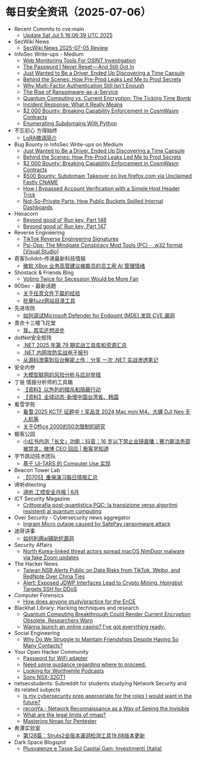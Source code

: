# 每日安全资讯（2025-07-06）

- Recent Commits to cve:main
  - [Update Sat Jul  5 16:06:39 UTC 2025](https://github.com/trickest/cve/commit/c4fa8e08aebbe9e3a879af9042563c78b42e4332)
- SecWiki News
  - [SecWiki News 2025-07-05 Review](http://www.sec-wiki.com/?2025-07-05)
- InfoSec Write-ups - Medium
  - [Web Monitoring Tools For OSINT Investigation](https://infosecwriteups.com/web-monitoring-tools-for-osint-investigation-5ab926a8fe16?source=rss----7b722bfd1b8d---4)
  - [The Password I Never Reset — And Still Got In](https://infosecwriteups.com/the-password-i-never-reset-and-still-got-in-a3ff502b03ee?source=rss----7b722bfd1b8d---4)
  - [Just Wanted to Be a Driver, Ended Up Discovering a Time Capsule](https://infosecwriteups.com/just-wanted-to-be-a-driver-ended-up-discovering-a-time-capsule-085808a4baa8?source=rss----7b722bfd1b8d---4)
  - [Behind the Scenes: How Pre-Prod Leaks Led Me to Prod Secrets](https://infosecwriteups.com/behind-the-scenes-how-pre-prod-leaks-led-me-to-prod-secrets-6cea22dcc64e?source=rss----7b722bfd1b8d---4)
  - [Why Multi-Factor Authentication Still Isn’t Enough](https://infosecwriteups.com/why-multi-factor-authentication-still-isnt-enough-28ee0fbdf6c2?source=rss----7b722bfd1b8d---4)
  - [The Rise of Ransomware-as-a-Service](https://infosecwriteups.com/the-rise-of-ransomware-as-a-service-48c9bc05936c?source=rss----7b722bfd1b8d---4)
  - [Quantum Computing vs. Current Encryption: The Ticking Time Bomb](https://infosecwriteups.com/quantum-computing-vs-current-encryption-the-ticking-time-bomb-42a411ff80fd?source=rss----7b722bfd1b8d---4)
  - [Incident Response: What It Really Means](https://infosecwriteups.com/incident-response-what-it-really-means-f32481abb50b?source=rss----7b722bfd1b8d---4)
  - [$2,000 Bounty: Breaking Capability Enforcement in CosmWasm Contracts](https://infosecwriteups.com/2-000-bounty-breaking-capability-enforcement-in-cosmwasm-contracts-ddea3aa5d3dc?source=rss----7b722bfd1b8d---4)
  - [Enumerating Subdomains With Python](https://infosecwriteups.com/enumerating-subdomains-with-python-14f06c94239c?source=rss----7b722bfd1b8d---4)
- 不忘初心 方得始终
  - [LoRA微调简介](http://terenceli.github.io/%E6%8A%80%E6%9C%AF/2025/07/05/lora-introduction)
- Bug Bounty in InfoSec Write-ups on Medium
  - [Just Wanted to Be a Driver, Ended Up Discovering a Time Capsule](https://infosecwriteups.com/just-wanted-to-be-a-driver-ended-up-discovering-a-time-capsule-085808a4baa8?source=rss----7b722bfd1b8d--bug_bounty)
  - [Behind the Scenes: How Pre-Prod Leaks Led Me to Prod Secrets](https://infosecwriteups.com/behind-the-scenes-how-pre-prod-leaks-led-me-to-prod-secrets-6cea22dcc64e?source=rss----7b722bfd1b8d--bug_bounty)
  - [$2,000 Bounty: Breaking Capability Enforcement in CosmWasm Contracts](https://infosecwriteups.com/2-000-bounty-breaking-capability-enforcement-in-cosmwasm-contracts-ddea3aa5d3dc?source=rss----7b722bfd1b8d--bug_bounty)
  - [$500 Bounty: Subdomain Takeover on live.firefox.com via Unclaimed Fastly CNAME](https://infosecwriteups.com/500-bounty-subdomain-takeover-on-live-firefox-com-via-unclaimed-fastly-cname-c7d1971e1a32?source=rss----7b722bfd1b8d--bug_bounty)
  - [How I Bypassed Account Verification with a Simple Host Header Trick](https://infosecwriteups.com/how-i-bypassed-account-verification-with-a-simple-host-header-trick-728368ae877b?source=rss----7b722bfd1b8d--bug_bounty)
  - [Not-So-Private Parts: How Public Buckets Spilled Internal Dashboards](https://infosecwriteups.com/not-so-private-parts-how-public-buckets-spilled-internal-dashboards-c3dd03df9951?source=rss----7b722bfd1b8d--bug_bounty)
- Hexacorn
  - [Beyond good ol’ Run key, Part 148](https://www.hexacorn.com/blog/2025/07/05/beyond-good-ol-run-key-part-148/)
  - [Beyond good ol’ Run key, Part 147](https://www.hexacorn.com/blog/2025/07/05/beyond-good-ol-run-key-part-147/)
- Reverse Engineering
  - [TikTok Reverse Engineering Signatures](https://www.reddit.com/r/ReverseEngineering/comments/1lsl4kb/tiktok_reverse_engineering_signatures/)
  - [Psi-Ops: The Mindgate Conspiracy Mod Tools (PC) - .w32 format [Visual Studio]](https://www.reddit.com/r/ReverseEngineering/comments/1lsgoib/psiops_the_mindgate_conspiracy_mod_tools_pc_w32/)
- 奇客Solidot–传递最新科技情报
  - [微软 XBox 业务高管建议被裁员的员工用 AI 管理情绪](https://www.solidot.org/story?sid=81729)
- Shostack & Friends Blog
  - [Voting Twice for Secession Would be More Fair](https://shostack.org/blog/voting-for-secession/)
- 90Sec - 最新话题
  - [关于任意文件下载的经验](https://forum.90sec.com/t/topic/2514)
  - [批量fuzz网站目录工具](https://forum.90sec.com/t/topic/2513)
- 先进攻防
  - [如何调试Microsoft Defender for Endpoint (MDE) 发现 CVE 漏洞](https://mp.weixin.qq.com/s?__biz=MzI1MDA1MjcxMw==&mid=2649908515&idx=1&sn=9dd45778d480828d43ccc3465239a217)
- 青衣十三楼飞花堂
  - [我，其实还想进步](https://mp.weixin.qq.com/s?__biz=MzUzMjQyMDE3Ng==&mid=2247488413&idx=1&sn=3502d724e24956591bf354e247a04da1)
- dotNet安全矩阵
  - [.NET 2025 年第 79 期实战工具库和资源汇总](https://mp.weixin.qq.com/s?__biz=MzUyOTc3NTQ5MA==&mid=2247500017&idx=1&sn=5d79662201929cda28b0571687fac1a3)
  - [.NET 内网攻防实战电子报刊](https://mp.weixin.qq.com/s?__biz=MzUyOTc3NTQ5MA==&mid=2247500017&idx=2&sn=87e025931bf8467cd9b108322f3451be)
  - [从源码泄露到后台解密上传：分享 一次 .NET 实战渗透笔记](https://mp.weixin.qq.com/s?__biz=MzUyOTc3NTQ5MA==&mid=2247500017&idx=3&sn=22f0ef47dd4cc389f85801ae747a51d4)
- 安全内参
  - [大模型联网的风险分析与应对举措](https://mp.weixin.qq.com/s?__biz=MzI4NDY2MDMwMw==&mid=2247514639&idx=1&sn=dc2dd50ee94e0bde4dfb0190e3e0206a)
- 丁爸 情报分析师的工具箱
  - [【资料】以色列的暗杀和隐蔽行动](https://mp.weixin.qq.com/s?__biz=MzI2MTE0NTE3Mw==&mid=2651151015&idx=1&sn=215c54375db8b78f504e02df7381fe1a)
  - [【资料】全球动态-新增中国台湾省、韩国](https://mp.weixin.qq.com/s?__biz=MzI2MTE0NTE3Mw==&mid=2651151015&idx=2&sn=d6204d5f1b3da007191892f28a28eb6d)
- 看雪学苑
  - [看雪·2025 KCTF 征题中！奖品含 2024 Mac mini M4、大疆 DJI Neo 无人机等](https://mp.weixin.qq.com/s?__biz=MjM5NTc2MDYxMw==&mid=2458596724&idx=1&sn=16d54bc0bb8e3266b645993cc5cc7560)
  - [关于Office 2000的50次限制的研究](https://mp.weixin.qq.com/s?__biz=MjM5NTc2MDYxMw==&mid=2458596724&idx=2&sn=cc4fa9ce42e79ca4117138c7286a9f8f)
- 极客公园
  - [小红书内测「长文」功能；抖音：16 岁以下禁止出镜直播；赛力斯法务部被禁言，微博 CEO 回应 | 极客早知道](https://mp.weixin.qq.com/s?__biz=MTMwNDMwODQ0MQ==&mid=2653082208&idx=1&sn=1b16eb76030ef7610957e57033023562)
- 字节跳动技术团队
  - [基于 UI-TARS 的 Computer Use 实现](https://mp.weixin.qq.com/s?__biz=MzI1MzYzMjE0MQ==&mid=2247515062&idx=1&sn=432b390a5189f8792291c636c20cf1f8)
- Beacon Tower Lab
  - [【0705】重保演习每日情报汇总](https://mp.weixin.qq.com/s?__biz=MzkyNzcxNTczNA==&mid=2247487588&idx=1&sn=8140ae989b56cd10d817e79f11a4c8ed)
- 谛听ditecting
  - [谛听 工控安全月报 | 6月](https://mp.weixin.qq.com/s?__biz=MzU3MzQyOTU0Nw==&mid=2247495991&idx=1&sn=7685152ac25a3478ce4655bad16a0d4d)
- ICT Security Magazine
  - [Crittografia post-quantistica PQC: la transizione verso algoritmi resistenti al quantum computing](https://www.ictsecuritymagazine.com/articoli/pqc/)
- Over Security - Cybersecurity news aggregator
  - [Ingram Micro outage caused by SafePay ransomware attack](https://www.bleepingcomputer.com/news/security/ingram-micro-outage-caused-by-safepay-ransomware-attack/)
- 迪哥讲事
  - [如何利用ai辅助挖漏洞](https://mp.weixin.qq.com/s?__biz=MzIzMTIzNTM0MA==&mid=2247497813&idx=1&sn=c778ad6a4bffd7a0a72a900144ea90ca)
- Security Affairs
  - [North Korea-linked threat actors spread macOS NimDoor malware via fake Zoom updates](https://securityaffairs.com/179643/malware/north-korea-linked-threat-actors-spread-macos-nimdoor-malware-via-fake-zoom-updates.html)
- The Hacker News
  - [Taiwan NSB Alerts Public on Data Risks from TikTok, Weibo, and RedNote Over China Ties](https://thehackernews.com/2025/07/taiwan-nsb-alerts-public-on-data-risks.html)
  - [Alert: Exposed JDWP Interfaces Lead to Crypto Mining, Hpingbot Targets SSH for DDoS](https://thehackernews.com/2025/07/alert-exposed-jdwp-interfaces-lead-to.html)
- Computer Forensics
  - [How does anyone study/practice for the EnCE](https://www.reddit.com/r/computerforensics/comments/1lskntl/how_does_anyone_studypractice_for_the_ence/)
- Blackhat Library: Hacking techniques and research
  - [Quantum Computing Breakthrough Could Render Current Encryption Obsolete, Researchers Warn](https://www.reddit.com/r/blackhat/comments/1lsgokb/quantum_computing_breakthrough_could_render/)
  - [Wanna launch an online casino? I’ve got everything ready.](https://www.reddit.com/r/blackhat/comments/1lsjt1j/wanna_launch_an_online_casino_ive_got_everything/)
- Social Engineering
  - [Why Do We Struggle to Maintain Friendships Despite Having So Many Contacts?](https://www.reddit.com/r/SocialEngineering/comments/1ls8mwk/why_do_we_struggle_to_maintain_friendships/)
- Your Open Hacker Community
  - [Password for WiFi adapter](https://www.reddit.com/r/HowToHack/comments/1lsm8mc/password_for_wifi_adapter/)
  - [Need some guidance regarding where to proceed.](https://www.reddit.com/r/HowToHack/comments/1lsl2py/need_some_guidance_regarding_where_to_proceed/)
  - [Looking for Worthwhile Podcasts](https://www.reddit.com/r/HowToHack/comments/1lscsav/looking_for_worthwhile_podcasts/)
  - [Sony NSX-32GT1](https://www.reddit.com/r/HowToHack/comments/1lsh8lo/sony_nsx32gt1/)
- netsecstudents: Subreddit for students studying Network Security and its related subjects
  - [Is my cybersecurity prep appropriate for the roles I would want in the future?](https://www.reddit.com/r/netsecstudents/comments/1lsgqra/is_my_cybersecurity_prep_appropriate_for_the/)
  - [reconYa - Network Reconnaissance as a Way of Seeing the Invisible](https://www.reddit.com/r/netsecstudents/comments/1lsj9vn/reconya_network_reconnaissance_as_a_way_of_seeing/)
  - [What are the legal limits of nmap?](https://www.reddit.com/r/netsecstudents/comments/1ls2dyq/what_are_the_legal_limits_of_nmap/)
  - [Mastering Nmap for Pentester](https://www.reddit.com/r/netsecstudents/comments/1ls28r9/mastering_nmap_for_pentester/)
- 希潭实验室
  - [第128篇：Struts2全版本漏洞检测工具19.68版本更新](https://mp.weixin.qq.com/s?__biz=MzkzMjI1NjI3Ng==&mid=2247487623&idx=1&sn=1d8479b2fa702e596e21d8f2015d7ac4)
- Dark Space Blogspot
  - [Plusvalenze e Tasse Sul Capital Gain: Investimenti (Italia)](http://darkwhite666.blogspot.com/2025/07/plusvalenze-e-tasse-sul-capital-gain.html)
